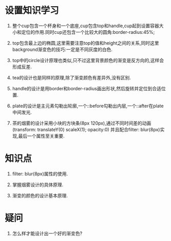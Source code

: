 # 设置知识学习

1. 整个cup包含一个杯身和一个底座,cup包含top和handle,cup起到设置容器大小和定位的作用.同时cup还包含一个比较大的圆角:border-radius:45%;    

2. top包含最上边的椭圆,这里需要注意top的值和height之间的关系,同时这里background渐变色的技巧:一定是不同灰度的白色.  

3. top中的circle设计原理也类似,只不过这里背景颜色的渐变是反方向的,这样会形成反差.  

4. tea的设计也是同样的原理,除了渐变颜色有差异外,没有区别.  

5. handle的设计是用border和border-radius画出形状,然后旋转并定位到合适位置.  

6. plate的设计是主元素勾勒出轮廓,一个::before勾勒出内层,一个::after在plate中间发光.  

7. 茶的烟雾的设计采用小块的方块条(8px 120px),通过不同时间差的动画(transform: translateY(0) scaleX(1); opacity:0)
    并且配合filter: blur(8px)实现,最后一个属性至关重要.  

# 知识点

1. filter: blur(8px)属性的使用.  

2. 掌握烟雾设计的具体原理.  

3. 渐变的颜色的设计基本原理.  

# 疑问

1. 怎么样才能设计出一个好的渐变色?